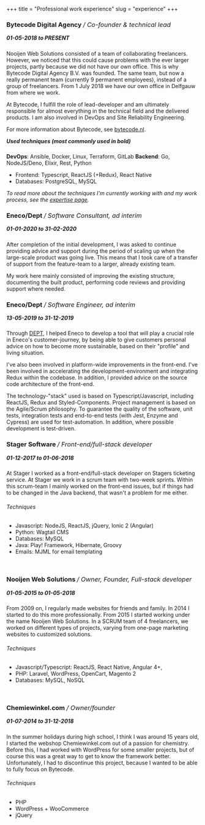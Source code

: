 +++
title = "Professional work experience"
slug = "experience"
+++

<style>
h3 em { font-weight: 400; }
h5 { margin-top: 0 !important; }
</style>

### Bytecode Digital Agency */ Co-founder & technical lead*

##### 01-05-2018 to PRESENT

Nooijen Web Solutions consisted of a team of collaborating freelancers. However, we noticed that this could cause problems with the ever larger projects, partly because we did not have our own office. This is why Bytecode Digital Agency B.V. was founded. The same team, but now a really permanent team (currently 9 permanent employees), instead of a group of freelancers. From 1 July 2018 we have our own office in Delfgauw from where we work.

At Bytecode, I fulfill the role of lead-developer and am ultimately responsible for almost everything in the technical field and the delivered products. I am also involved in DevOps and Site Reliability Engineering.

For more information about Bytecode, see [bytecode.nl](https://bytecode.nl).

##### Used techniques (most commonly used in bold)

**DevOps**: Ansible, Docker, Linux, Terraform, GitLab
**Backend**: Go, NodeJS/Deno, Elixir, Rest, Python
* Frontend: Typescript, ReactJS (+Redux), React Native
* Databases: PostgreSQL, MySQL

_To read more about the techniques I'm currently working with and my work process, see the [expertise page](/expertise)._

### Eneco/Dept */ Software Consultant, ad interim*

##### 01-01-2020 to 31-02-2020

After completion of the initial development, I was asked to continue providing advice and support during the period of scaling up when the large-scale product was going live. This means that I took care of a transfer of support from the feature-team to a larger, already existing team.

My work here mainly consisted of improving the existing structure, documenting the built product, performing code reviews and providing support where needed.

### Eneco/Dept */ Software Engineer, ad interim*

##### 13-05-2019 to 31-12-2019

Through [DEPT](https://deptagency.com), I helped Eneco to develop a tool that will play a crucial role in Eneco's customer-journey, by being able to give customers personal advice on how to become more sustainable, based on their "profile" and living situation.

I've also been involved in platform-wide improvements in the front-end. I've been involved in accelerating the development-environment and integrating Redux within the codebase. In addition, I provided advice on the source code architecture of the front-end.

The technology-"stack" used is based on Typescript/Javascript, including ReactJS, Redux and Styled-Components. Project management is based on the Agile/Scrum philosophy. To guarantee the quality of the software, unit tests, integration tests and end-to-end tests (with Jest, Enzyme and Cypress) are used for test-automation. In addition, where possible development is test-driven.

### Stager Software */ Front-end/full-stack developer*

##### 01-12-2017 to 01-06-2018

At Stager I worked as a front-end/full-stack developer on Stagers ticketing service. At Stager we work in a scrum team with two-week sprints. Within this scrum-team I mainly worked on the front-end issues, but if things had to be changed in the Java backend, that wasn't a problem for me either.

###### Techniques

* Javascript: NodeJS, ReactJS, jQuery, Ionic 2 (Angular)
* Python: Wagtail CMS
* Databases: MySQL
* Java: Play! Framework, Hibernate, Groovy
* Emails: MJML for email templating

<br>

### Nooijen Web Solutions */ Owner, Founder, Full-stack developer*

##### 01-05-2015 to 01-05-2018

From 2009 on, I regularly made websites for friends and family. In 2014 I started to do this more professionally. From 2015 I started working under the name Nooijen Web Solutions. In a SCRUM team of 4 freelancers, we worked on different types of projects, varying from one-page marketing websites to customized solutions.

###### Techniques

* Javascript/Typescript: ReactJS, React Native, Angular 4+,
* PHP: Laravel, WordPress, OpenCart, Magento 2
* Databases: MySQL, NoSQL

<br>

### Chemiewinkel.com */ Owner/founder*

##### 01-07-2014 to 31-12-2018

In the summer holidays during high school, I think I was around 15 years old, I started the webshop Chemiewinkel.com out of a passion for chemistry. Before this, I had worked with WordPress for some smaller projects, but of course this was a great way to get to know the framework better. Unfortunately, I had to discontinue this project, because I wanted to be able to fully focus on Bytecode.

###### Techniques

* PHP
* WordPress + WooCommerce
* jQuery